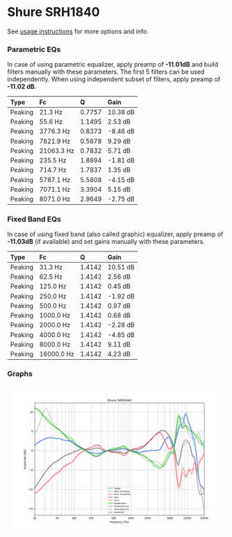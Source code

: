 # Shure SRH1840
See [usage instructions](https://github.com/jaakkopasanen/AutoEq#usage) for more options and info.

### Parametric EQs
In case of using parametric equalizer, apply preamp of **-11.01dB** and build filters manually
with these parameters. The first 5 filters can be used independently.
When using independent subset of filters, apply preamp of **-11.02 dB**.

| Type    | Fc         |      Q | Gain     |
|:--------|:-----------|:-------|:---------|
| Peaking | 21.3 Hz    | 0.7757 | 10.38 dB |
| Peaking | 55.6 Hz    | 1.1495 | 2.53 dB  |
| Peaking | 3776.3 Hz  | 0.8373 | -8.46 dB |
| Peaking | 7821.9 Hz  | 0.5678 | 9.29 dB  |
| Peaking | 21063.3 Hz | 0.7832 | 5.71 dB  |
| Peaking | 235.5 Hz   | 1.8894 | -1.81 dB |
| Peaking | 714.7 Hz   | 1.7837 | 1.35 dB  |
| Peaking | 5787.1 Hz  | 5.5808 | -4.15 dB |
| Peaking | 7071.1 Hz  | 3.3904 | 5.15 dB  |
| Peaking | 8071.0 Hz  | 2.9649 | -2.75 dB |

### Fixed Band EQs
In case of using fixed band (also called graphic) equalizer, apply preamp of **-11.03dB**
(if available) and set gains manually with these parameters.

| Type    | Fc         |      Q | Gain     |
|:--------|:-----------|:-------|:---------|
| Peaking | 31.3 Hz    | 1.4142 | 10.51 dB |
| Peaking | 62.5 Hz    | 1.4142 | 2.56 dB  |
| Peaking | 125.0 Hz   | 1.4142 | 0.45 dB  |
| Peaking | 250.0 Hz   | 1.4142 | -1.92 dB |
| Peaking | 500.0 Hz   | 1.4142 | 0.97 dB  |
| Peaking | 1000.0 Hz  | 1.4142 | 0.68 dB  |
| Peaking | 2000.0 Hz  | 1.4142 | -2.28 dB |
| Peaking | 4000.0 Hz  | 1.4142 | -4.85 dB |
| Peaking | 8000.0 Hz  | 1.4142 | 9.11 dB  |
| Peaking | 16000.0 Hz | 1.4142 | 4.23 dB  |

### Graphs
![](./Shure%20SRH1840.png)